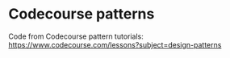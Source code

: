# Codecourse patterns

Code from Codecourse pattern tutorials: https://www.codecourse.com/lessons?subject=design-patterns